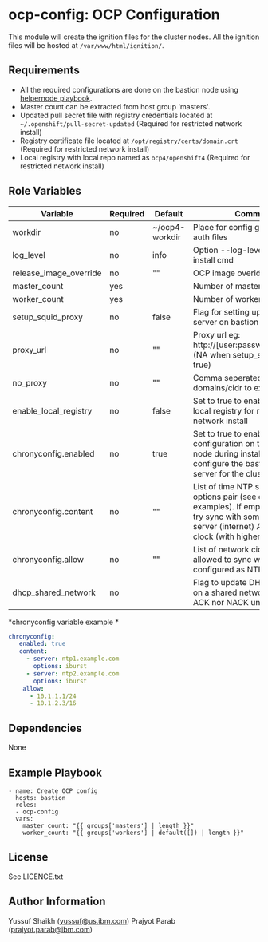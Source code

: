 ocp-config: OCP Configuration
=========

This module will create the ignition files for the cluster nodes. All the ignition files will be hosted at `/var/www/html/ignition/`.

Requirements
------------

 - All the required configurations are done on the bastion node using [helpernode playbook](https://github.com/RedHatOfficial/ocp4-helpernode).
 - Master count can be extracted from host group 'masters'.
 - Updated pull secret file with registry credentials located at `~/.openshift/pull-secret-updated` (Required for restricted network install)
 - Registry certificate file located at `/opt/registry/certs/domain.crt` (Required for restricted network install)
 - Local registry with local repo named as `ocp4/openshift4` (Required for restricted network install)

Role Variables
--------------

| Variable                | Required | Default        | Comments                                    |
|-------------------------|----------|----------------|---------------------------------------------|
| workdir                 | no       | ~/ocp4-workdir | Place for config generation and auth files  |
| log_level               | no       | info           | Option --log-level in openshift-install cmd |
| release_image_override  | no       | ""             | OCP image overide variable                  |
| master_count            | yes      |                | Number of master nodes                      |
| worker_count            | yes      |                | Number of worker nodes                      |
| setup_squid_proxy       | no       | false          | Flag for setting up squid proxy server on bastion node |
| proxy_url               | no       | ""             | Proxy url eg: http://[user:passwd@]server:port (NA when setup_squid_proxy: true)|
| no_proxy                | no       | ""             | Comma seperated string of domains/cidr to exclude proxy |
| enable_local_registry   | no       | false          | Set to true to enable usage of local registry for restricted network install |
| chronyconfig.enabled    | no       | true           | Set to true to enable chrony configuration on the bastion node during installation. This also configure the bastion as a NTP server for the cluster. |
| chronyconfig.content    | no       | ""             | List of time NTP servers and options pair (see chronyconfig examples). If empty, bastion will try sync with some default ntp server (internet) AND local HW clock (with higher stratum). |
| chronyconfig.allow      | no       | ""             | List of network cidr (X.X.X.X/Y) allowed to sync with bastion configured as NTP server |
| dhcp_shared_network     | no       |                | Flag to update DHCP server work on a shared network. (Neither ACK nor NACK unknown clients) |

*chronyconfig variable example *

```yaml
chronyconfig:
   enabled: true
   content:
     - server: ntp1.example.com
       options: iburst
     - server: ntp2.example.com
       options: iburst
    allow:
      - 10.1.1.1/24
      - 10.1.2.3/16
```

Dependencies
------------

None

Example Playbook
----------------

    - name: Create OCP config
      hosts: bastion
      roles:
      - ocp-config
      vars:
        master_count: "{{ groups['masters'] | length }}"
        worker_count: "{{ groups['workers'] | default([]) | length }}"

License
-------

See LICENCE.txt

Author Information
------------------

Yussuf Shaikh (yussuf@us.ibm.com)
Prajyot Parab (prajyot.parab@ibm.com)
